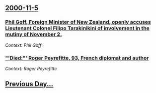 ## [2000-11-5](/news/2000/11/5/index.md)

### [Phil Goff, Foreign Minister of New Zealand, openly accuses Lieutenant Colonel Filipo Tarakinikini of involvement in the mutiny of November 2.](/news/2000/11/5/phil-goff-foreign-minister-of-new-zealand-openly-accuses-lieutenant-colonel-filipo-tarakinikini-of-involvement-in-the-mutiny-of-november-2.md)
_Context: Phil Goff_

### ["'Died:"' Roger Peyrefitte, 93, French diplomat and author](/news/2000/11/5/died-roger-peyrefitte-93-french-diplomat-and-author.md)
_Context: Roger Peyrefitte_

## [Previous Day...](/news/2000/11/4/index.md)

